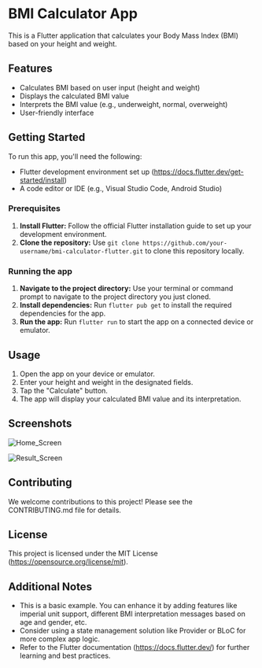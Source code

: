 # BMI Calculator App

This is a Flutter application that calculates your Body Mass Index (BMI) based on your height and weight.

## Features

* Calculates BMI based on user input (height and weight)
* Displays the calculated BMI value
* Interprets the BMI value (e.g., underweight, normal, overweight)
* User-friendly interface

## Getting Started

To run this app, you'll need the following:

* Flutter development environment set up (https://docs.flutter.dev/get-started/install)
* A code editor or IDE (e.g., Visual Studio Code, Android Studio)

### Prerequisites

1. **Install Flutter:** Follow the official Flutter installation guide to set up your development environment.
2. **Clone the repository:** Use `git clone https://github.com/your-username/bmi-calculator-flutter.git` to clone this repository locally.

### Running the app

1. **Navigate to the project directory:** Use your terminal or command prompt to navigate to the project directory you just cloned.
2. **Install dependencies:** Run `flutter pub get` to install the required dependencies for the app.
3. **Run the app:** Run `flutter run` to start the app on a connected device or emulator.

## Usage

1. Open the app on your device or emulator.
2. Enter your height and weight in the designated fields.
3. Tap the "Calculate" button.
4. The app will display your calculated BMI value and its interpretation.

## Screenshots
![Home_Screen](https://cdn.discordapp.com/attachments/1218139631372206120/1218139783352815686/image.png?ex=66069414&is=65f41f14&hm=4bf191749b48fa687a66a7254bd58c6fb0191a571f239dd9936502f0b09ea14c&)



![Result_Screen](https://cdn.discordapp.com/attachments/1218139631372206120/1218139844585324564/image.png?ex=66069422&is=65f41f22&hm=d814a35ec1eb2ab62cf217806b35e36f6233c7ecd773948b015c55f8992aff67&)

## Contributing

We welcome contributions to this project! Please see the CONTRIBUTING.md file for details.

## License

This project is licensed under the MIT License (https://opensource.org/license/mit).

## Additional Notes

* This is a basic example. You can enhance it by adding features like imperial unit support, different BMI interpretation messages based on age and gender, etc.
* Consider using a state management solution like Provider or BLoC for more complex app logic.
* Refer to the Flutter documentation (https://docs.flutter.dev/) for further learning and best practices.


